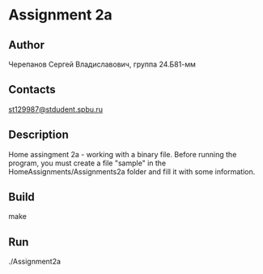 # Assignment 2a
## Author
Черепанов Сергей Владиславович, группа 24.Б81-мм
## Contacts
st129987@stdudent.spbu.ru
## Description
Home assingment 2a - working with a binary file.
Before running the program, you must create a file "sample" in the HomeAssignments/Assignments2a folder and fill it with some information.
## Build
make
## Run
./Assignment2a
